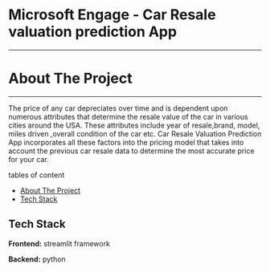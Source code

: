 # Microsoft Engage - Car Resale valuation prediction App
---
 # About The Project 
 ---
  The price of any car depreciates over time and is dependent upon  numerous attributes that determine the resale value of the car in  various cities around the USA. These attributes include year of resale,brand, model, miles driven ,overall condition of the car etc. 
  Car Resale Valuation Prediction App incorporates all these factors into the pricing model that takes into account the  previous car resale data to determine the most accurate price for your car.
  
  tables of content 
  - <a href="About The Project">About The Project</a>
  - <a href="Tech stack">Tech Stack</a>
  
  ## Tech Stack

**Frontend:** streamlit framework

**Backend:** python 


  



